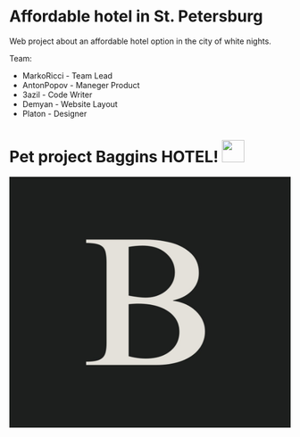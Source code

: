 # Affordable hotel in St. Petersburg
Web project about an affordable hotel option in the city of white nights.

Team:

- MarkoRicci - Team Lead
- AntonPopov - Maneger Product
- 3azil - Code Writer
- Demyan - Website Layout
- Platon - Designer

<h1>
      Pet project Baggins HOTEL!
    <img src=""  width="40" height="40"/>
  </h1>
  
 <div>
    <img src="https://github.com/Markoricci/Affordable-hotel-in-St.-Petersburg/blob/images/logoBag.jpg" alt="some nice gif" width="800" height="450"/>
  </div>
